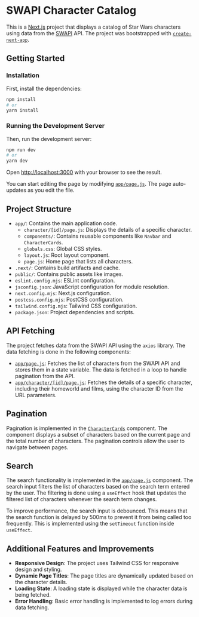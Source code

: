 # SWAPI Character Catalog

This is a [Next.js](https://nextjs.org) project that displays a catalog of Star Wars characters using data from the [SWAPI](https://swapi.dev) API. The project was bootstrapped with [`create-next-app`](https://github.com/vercel/next.js/tree/canary/packages/create-next-app).

## Getting Started

### Installation

First, install the dependencies:

```bash
npm install
# or
yarn install

```
### Running the Development Server

Then, run the development server:

```bash
npm run dev
# or
yarn dev

```

Open [http://localhost:3000](http://localhost:3000) with your browser to see the result.

You can start editing the page by modifying [`app/page.js`](app/page.js). The page auto-updates as you edit the file.

## Project Structure

- `app/`: Contains the main application code.
  - `character/[id]/page.js`: Displays the details of a specific character.
  - `components/`: Contains reusable components like `Navbar` and `CharacterCards`.
  - `globals.css`: Global CSS styles.
  - `layout.js`: Root layout component.
  - `page.js`: Home page that lists all characters.
- `.next/`: Contains build artifacts and cache.
- `public/`: Contains public assets like images.
- `eslint.config.mjs`: ESLint configuration.
- `jsconfig.json`: JavaScript configuration for module resolution.
- `next.config.mjs`: Next.js configuration.
- `postcss.config.mjs`: PostCSS configuration.
- `tailwind.config.mjs`: Tailwind CSS configuration.
- `package.json`: Project dependencies and scripts.

## API Fetching

The project fetches data from the SWAPI API using the `axios` library. The data fetching is done in the following components:

- [`app/page.js`](app/page.js): Fetches the list of characters from the SWAPI API and stores them in a state variable. The data is fetched in a loop to handle pagination from the API.
- [`app/character/[id]/page.js`](app/character/[id]/page.js): Fetches the details of a specific character, including their homeworld and films, using the character ID from the URL parameters.

## Pagination

Pagination is implemented in the [`CharacterCards`](app/components/CharacterCards.js) component. The component displays a subset of characters based on the current page and the total number of characters. The pagination controls allow the user to navigate between pages.

## Search

The search functionality is implemented in the [`app/page.js`](app/page.js) component. The search input filters the list of characters based on the search term entered by the user. The filtering is done using a `useEffect` hook that updates the filtered list of characters whenever the search term changes.

To improve performance, the search input is debounced. This means that the search function is delayed by 500ms to prevent it from being called too frequently. This is implemented using the `setTimeout` function inside `useEffect`.


## Additional Features and Improvements

- **Responsive Design**: The project uses Tailwind CSS for responsive design and styling.
- **Dynamic Page Titles**: The page titles are dynamically updated based on the character details.
- **Loading State**: A loading state is displayed while the character data is being fetched.
- **Error Handling**: Basic error handling is implemented to log errors during data fetching.